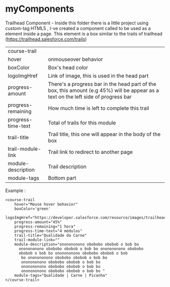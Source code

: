 # myComponents

Trailhead Component - Inside this folder there is a little project using custom-tag HTML5 , I-ve created a component called <course-trail> to be used as a element inside a page. This element is a box similar to the trails of trailhead (https://trailhead.salesforce.com/trails)


<table>
  <tr><td colspan="2">course-trail</td></tr>
  <tr><td>hover</td><td>onmouseover behavior</td></tr>
  <tr><td>boxColor</td><td>Box's head color</td></tr>
  <tr><td>logoImgHref</td><td>Link of image, this is used in the head part</td></tr>
  <tr><td>progress-amount</td><td>There's a progress bar in the head part of the box, this amount (e.g 45%) will be appear as a text on the left side of progress bar</td></tr>
  <tr><td>progress-remaining</td><td>How much time is left to complete this trail</td></tr>
  <tr><td>progress-time-text</td><td>Total of trails for this module</td></tr>
  <tr><td>trail-title</td><td>Trail title, this one will appear in the body of the box</td></tr>
  <tr><td>trail-module-link</td><td>Trail link to redirect to another page</td></tr>
  <tr><td>module-description</td><td>Trail description</td></tr>
  <tr><td>module-tags</td><td>Bottom part</td></tr>
  
</table>

Example : 

```
<course-trail
    hover="Mouse hover behavior"
    boxColor='green'
    logoImgHref="https://developer.salesforce.com/resource/images/trailhead/trails/trailhead_trail_analytics.png"
    progress-amount="45%"
    progress-remaining="1 hora"
    progress-time-text="4 módulos"
    trail-title="Qualidade da Carne"
    trail-module-link=""
    module-description="ononononono obobobo obobob o bob bo
      ononononono obobobo obobob o bob bo ononononono obobobo
      obobob o bob bo ononononono obobobo obobob o bob
       bo ononononono obobobo obobob o bob bo
       ononononono obobobo obobob o bob bo
       ononononono obobobo obobob o bob bo
       ononononono obobobo obobob o bob bo "
    module-tags="Qualidade | Carne | Picanha"
</course-trail>
```

